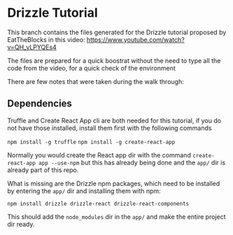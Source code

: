 # Drizzle Tutorial
This branch contains the files generated for the Drizzle tutorial
proposed by EatTheBlocks in this video: https://www.youtube.com/watch?v=QH_yLPYQEs4

The files are prepared for a quick boostrat without the need to type all the code
from the video, for a quick check of the environment

There are few notes that were taken during the walk through:

## Dependencies
Truffle and Create React App cli are both needed for this tutorial, if you do not have
those installed, install them first with the following commands

`npm install -g truffle`
`npm install -g create-react-app`

Normally you would create the React app dir with the command 
`create-react-app app --use-npm` but this has already being done
and the `app/` dir is already part of this repo.

What is missing are the Drizzle npm packages, which need to be
installed by entering the `app/` dir and installing them with npm:

`npm install drizzle drizzle-react drizzle-react-components`

This should add the `node_modules` dir in the `app/` and make the 
entire project dir ready.
